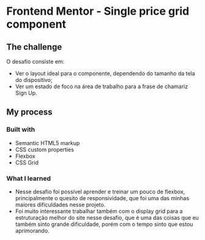 # Frontend Mentor - Single price grid component

## The challenge

O desafio consiste em:

- Ver o layout ideal para o componente, dependendo do tamanho da tela do dispositivo;
- Ver um estado de foco na área de trabalho para a frase de chamariz Sign Up.

## My process

### Built with

- Semantic HTML5 markup
- CSS custom properties
- Flexbox
- CSS Grid

### What I learned

- Nesse desafio foi possível aprender e treinar um pouco de flexbox, principalmente o quesito de responsividade, que foi uma das minhas maiores dificuldades nesse projeto. 
- Foi muito interessante trabalhar também com o display grid para a estruturação melhor do site nesse desafio, que é uma das coisas que eu também sinto grande dificuldade, porém com o tempo sinto que estou aprimorando.
